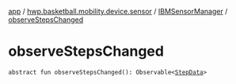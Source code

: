 [app](../../index.md) / [hwp.basketball.mobility.device.sensor](../index.md) / [IBMSensorManager](index.md) / [observeStepsChanged](.)

# observeStepsChanged

`abstract fun observeStepsChanged(): Observable<`[`StepData`](../-base-sensor/-step-data/index.md)`>`